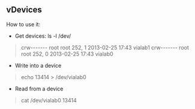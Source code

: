 vDevices
---------------

How to use it:

- Get devices: ls -l /dev/

> crw------- root     root     252,   1 2013-02-25 17:43 vialab1
> crw------- root     root     252,   0 2013-02-25 17:43 vialab0

- Write into a device

> echo 13414 > /dev/vialab0

- Read from a device

> cat /dev/vialab0
> 13414